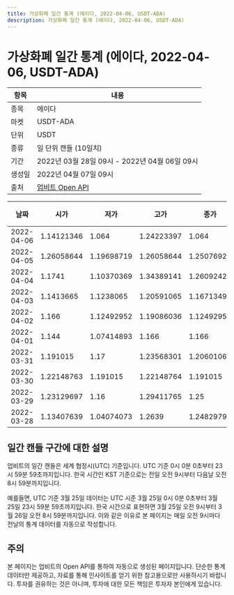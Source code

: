 ```yaml
---
title: 가상화폐 일간 통계 (에이다, 2022-04-06, USDT-ADA)
description: 가상화폐 일간 통계 (에이다, 2022-04-06, USDT-ADA)
---
```



가상화폐 일간 통계 (에이다, 2022-04-06, USDT-ADA)
===

|항목|내용|
|--|--|
|종목|에이다|
|마켓|USDT-ADA|
|단위|USDT|
|종류|일 단위 캔들 (10일치)|
|기간|2022년 03월 28일 09시 - 2022년 04월 06일 09시|
|생성일|2022년 04월 07일 09시|
|출처|[업비트 Open API](https://docs.upbit.com)|


|날짜|시가|저가|고가|종가|비고|
|--|--|--|--|--|--|
|2022-04-06|1.14121346|1.064|1.24223397|1.064|    |
|2022-04-05|1.26058644|1.19698719|1.26058644|1.25076922|    |
|2022-04-04|1.1741|1.10370369|1.34389141|1.26092427|    |
|2022-04-03|1.1413665|1.1238065|1.20591065|1.16713499|    |
|2022-04-02|1.166|1.12492952|1.19086036|1.12492952|    |
|2022-04-01|1.144|1.07414893|1.166|1.166|    |
|2022-03-31|1.191015|1.17|1.23568301|1.20601067|    |
|2022-03-30|1.22148763|1.191015|1.22148764|1.191015|    |
|2022-03-29|1.23129697|1.16|1.29411765|1.25|    |
|2022-03-28|1.13407639|1.04074073|1.2639|1.24829796|    |


일간 캔들 구간에 대한 설명
---


업비트의 일간 캔들은 세계 협정시(UTC) 기준입니다. 
UTC 기준 0시 0분 0초부터 23시 59분 59초까지입니다. 
한국 시간인 KST 기준으로는 전일 오전 9시부터 다음날 오전 8시 59분까지입니다. 


예를들면, UTC 기준 3월 25일 데이터는 UTC 시준 3월 25일 0시 0분 0초부터 3월 25일 23시 59분 59초까지입니다. 
한국 시간으로 표현하면 3월 25일 오전 9시부터 3월 26일 오전 8시 59분까지입니다. 
이와 같은 이유로 본 페이지는 매일 오전 9시마다 전날의 통계 데이터를 자동으로 작성합니다. 


주의
---


본 페이지는 업비트의 Open API를 통하여 자동으로 생성된 페이지입니다. 
단순한 통계 데이터만 제공하고, 자료를 통해 인사이트를 얻기 위한 참고용으로만 사용하시기 바랍니다. 
투자를 권유하는 것은 아니며, 투자에 대한 모든 책임은 투자자 본인에게 있습니다. 
